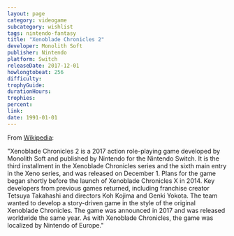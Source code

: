 ```yaml
---
layout: page
category: videogame
subcategory: wishlist
tags: nintendo-fantasy
title: "Xenoblade Chronicles 2"
developer: Monolith Soft
publisher: Nintendo
platform: Switch
releaseDate: 2017-12-01
howlongtobeat: 256
difficulty:
trophyGuide:
durationHours:
trophies:
percent:
link:
date: 1991-01-01
---
```


From [Wikipedia](https://en.wikipedia.org/wiki/Xenoblade_Chronicles_2):

"Xenoblade Chronicles 2 is a 2017 action role-playing game developed by Monolith Soft and published by Nintendo for the Nintendo Switch. It is the third installment in the Xenoblade Chronicles series and the sixth main entry in the Xeno series, and was released on December 1. Plans for the game began shortly before the launch of Xenoblade Chronicles X in 2014. Key developers from previous games returned, including franchise creator Tetsuya Takahashi and directors Koh Kojima and Genki Yokota. The team wanted to develop a story-driven game in the style of the original Xenoblade Chronicles. The game was announced in 2017 and was released worldwide the same year. As with Xenoblade Chronicles, the game was localized by Nintendo of Europe."
